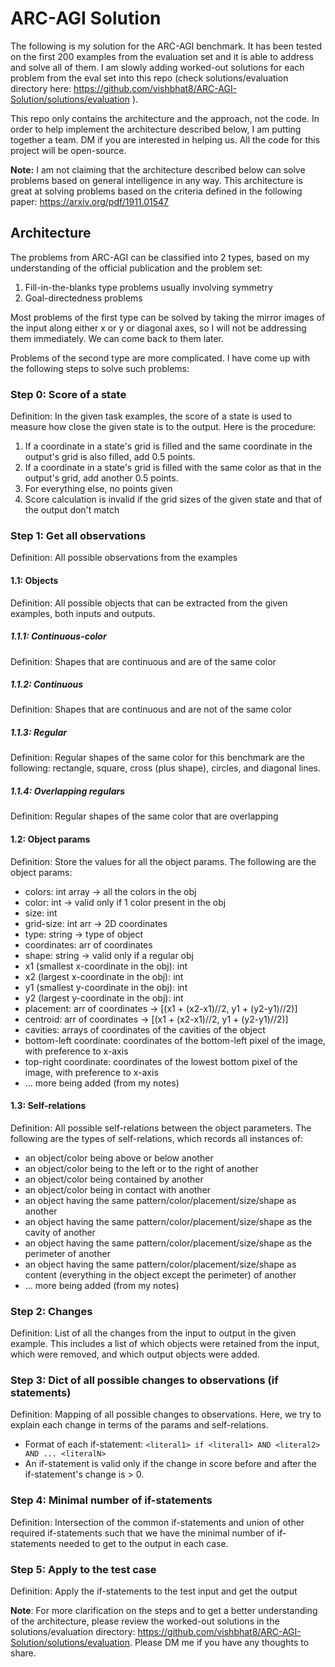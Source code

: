 # ARC-AGI Solution

The following is my solution for the ARC-AGI benchmark. It has been tested on the first 200 examples from the evaluation set and it is able to address and solve all of them. I am slowly adding worked-out solutions for each problem from the eval set into this repo (check solutions/evaluation directory here: https://github.com/vishbhat8/ARC-AGI-Solution/solutions/evaluation ).

This repo only contains the architecture and the approach, not the code. In order to help implement the architecture described below, I am putting together a team. DM if you are interested in helping us. All the code for this project will be open-source.

**Note:** I am not claiming that the architecture described below can solve problems based on general intelligence in any way. This architecture is great at solving problems based on the criteria defined in the following paper: https://arxiv.org/pdf/1911.01547

## Architecture

The problems from ARC-AGI can be classified into 2 types, based on my understanding of the official publication and the problem set:

1. Fill-in-the-blanks type problems usually involving symmetry
1. Goal-directedness problems

Most problems of the first type can be solved by taking the mirror images of the input along either x or y or diagonal axes, so I will not be addressing them immediately. We can come back to them later.

Problems of the second type are more complicated. I have come up with the following steps to solve such problems:

### Step 0: Score of a state
Definition: In the given task examples, the score of a state is used to measure how close the given state is to the output. Here is the procedure:
1. If a coordinate in a state's grid is filled and the same coordinate in the output's grid is also filled, add 0.5 points.
1. If a coordinate in a state's grid is filled with the same color as that in the output's grid, add another 0.5 points.
1. For everything else, no points given
1. Score calculation is invalid if the grid sizes of the given state and that of the output don't match


### Step 1: Get all observations
Definition: All possible observations from the examples

#### 1.1: Objects
Definition: All possible objects that can be extracted from the given examples, both inputs and outputs.

##### 1.1.1: Continuous-color
Definition: Shapes that are continuous and are of the same color

##### 1.1.2: Continuous
Definition: Shapes that are continuous and are not of the same color

##### 1.1.3: Regular
Definition: Regular shapes of the same color for this benchmark are the following: rectangle, square, cross (plus shape), circles, and diagonal lines.

##### 1.1.4: Overlapping regulars
Definition: Regular shapes of the same color that are overlapping

#### 1.2: Object params
Definition: Store the values for all the object params. The following are the object params:

- colors: int array -> all the colors in the obj
- color: int -> valid only if 1 color present in the obj
- size: int
- grid-size: int arr -> 2D coordinates
- type: string -> type of object
- coordinates: arr of coordinates
- shape: string -> valid only if a regular obj
- x1 (smallest x-coordinate in the obj): int
- x2 (largest x-coordinate in the obj): int
- y1 (smallest y-coordinate in the obj): int
- y2 (largest y-coordinate in the obj): int
- placement: arr of coordinates -> [(x1 + (x2-x1)//2, y1 + (y2-y1)//2)]
- centroid: arr of coordinates -> [(x1 + (x2-x1)//2, y1 + (y2-y1)//2)]
- cavities: arrays of coordinates of the cavities of the object
- bottom-left coordinate: coordinates of the bottom-left pixel of the image, with preference to x-axis
- top-right coordinate: coordinates of the lowest bottom pixel of the image, with preference to x-axis
- ... more being added (from my notes)

#### 1.3: Self-relations
Definition: All possible self-relations between the object parameters. The following are the types of self-relations, which records all instances of:

- an object/color being above or below another
- an object/color being to the left or to the right of another
- an object/color being contained by another
- an object/color being in contact with another
- an object having the same pattern/color/placement/size/shape as another
- an object having the same pattern/color/placement/size/shape as the cavity of another
- an object having the same pattern/color/placement/size/shape as the perimeter of another
- an object having the same pattern/color/placement/size/shape as content (everything in the object except the perimeter) of another
- ... more being added (from my notes)

### Step 2: Changes
Definition: List of all the changes from the input to output in the given example. This includes a list of which objects were retained from the input, which were removed, and which output objects were added.

### Step 3: Dict of all possible changes to observations (if statements)
Definition: Mapping of all possible changes to observations. Here, we try to explain each change in terms of the params and self-relations.

- Format of each if-statement: `<literal1> if <literal1> AND <literal2> AND ... <literalN>`
- An if-statement is valid only if the change in score before and after the if-statement's change is > 0.

### Step 4: Minimal number of if-statements
Definition: Intersection of the common if-statements and union of other required if-statements such that we have the minimal number of if-statements needed to get to the output in each case.

### Step 5: Apply to the test case
Definition: Apply the if-statements to the test input and get the output


**Note**: For more clarification on the steps and to get a better understanding of the architecture, please review the worked-out solutions in the solutions/evaluation directory: https://github.com/vishbhat8/ARC-AGI-Solution/solutions/evaluation. Please DM me if you have any thoughts to share. 
